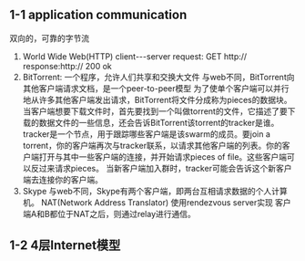 ## 1-1 application communication
双向的，可靠的字节流
1. World Wide Web(HTTP)
   client---server
   request: GET http://
   response:http:// 200 ok
2. BitTorrent: 一个程序，允许人们共享和交换大文件 
   与web不同，BitTorrent向其他客户端请求文档，是一个peer-to-peer模型
   为了使单个客户端可以并行地从许多其他客户端发出请求，BitTorrent将文件分成称为pieces的数据块。
   当客户端想要下载文件时，首先要找到一个叫做torrent的文件，它描述了要下载的数据文件的一些信息，还会告诉BitTorrent该torrent的tracker是谁。tracker是一个节点，用于跟踪哪些客户端是该swarm的成员。要join a torrent，你的客户端再次与tracker联系，以请求其他客户端的列表。你的客户端打开与其中一些客户端的连接，并开始请求pieces of file。这些客户端可以反过来请求pieces。
   当新客户端加入群时，tracker可能会告诉这个新客户端去连接你的客户端。
3. Skype
   与web不同，Skype有两个客户端，即两台互相请求数据的个人计算机。
   NAT(Network Address Translator)
   使用rendezvous server实现
   客户端A和B都位于NAT之后，则通过relay进行通信。

## 1-2 4层Internet模型
